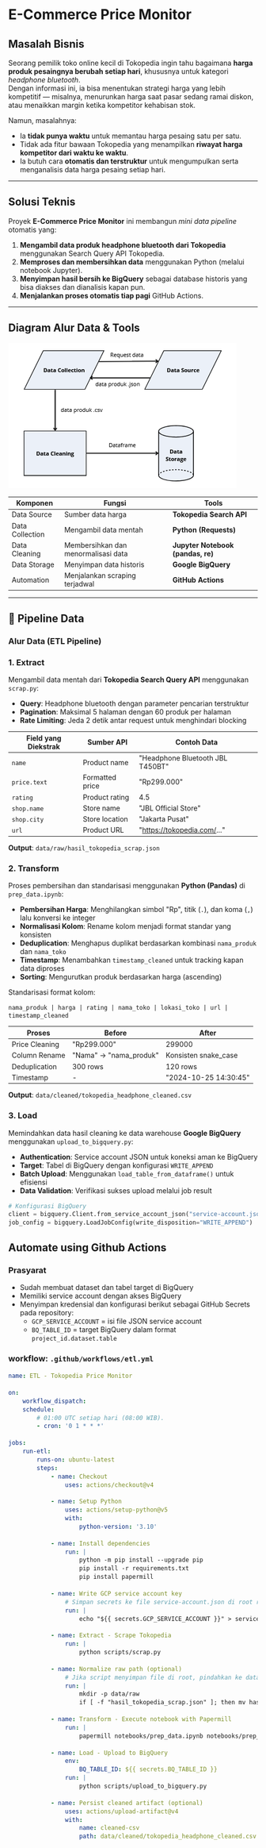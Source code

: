 # E-Commerce Price Monitor

## Masalah Bisnis

Seorang pemilik toko online kecil di Tokopedia ingin tahu bagaimana **harga produk pesaingnya berubah setiap hari**, khususnya untuk kategori *headphone bluetooth*.  
Dengan informasi ini, ia bisa menentukan strategi harga yang lebih kompetitif — misalnya, menurunkan harga saat pasar sedang ramai diskon, atau menaikkan margin ketika kompetitor kehabisan stok.

Namun, masalahnya:
- Ia **tidak punya waktu** untuk memantau harga pesaing satu per satu.
- Tidak ada fitur bawaan Tokopedia yang menampilkan **riwayat harga kompetitor dari waktu ke waktu**.
- Ia butuh cara **otomatis dan terstruktur** untuk mengumpulkan serta menganalisis data harga pesaing setiap hari.

---

## Solusi Teknis

Proyek **E-Commerce Price Monitor** ini membangun *mini data pipeline* otomatis yang:

1. **Mengambil data produk headphone bluetooth dari Tokopedia** menggunakan Search Query API Tokopedia.
2. **Memproses dan membersihkan data** menggunakan Python (melalui notebook Jupyter).
3. **Menyimpan hasil bersih ke BigQuery** sebagai database historis yang bisa diakses dan dianalisis kapan pun.
4. **Menjalankan proses otomatis tiap pagi** GitHub Actions.

---

## Diagram Alur Data & Tools


![alt text](image\data-flow-diagram.png)



| Komponen | Fungsi | Tools |
|-----------|---------|--------|
| Data Source | Sumber data harga | **Tokopedia Search API** |
| Data Collection | Mengambil data mentah | **Python (Requests)** |
| Data Cleaning | Membersihkan dan menormalisasi data | **Jupyter Notebook (pandas, re)** |
| Data Storage | Menyimpan data historis | **Google BigQuery** |
| Automation | Menjalankan scraping terjadwal | **GitHub Actions** |

---

## 🔄 Pipeline Data

### **Alur Data (ETL Pipeline)**

### **1. Extract**
Mengambil data mentah dari **Tokopedia Search Query API** menggunakan `scrap.py`:
- **Query**: Headphone bluetooth dengan parameter pencarian terstruktur
- **Pagination**: Maksimal 5 halaman dengan 60 produk per halaman
- **Rate Limiting**: Jeda 2 detik antar request untuk menghindari blocking

| Field yang Diekstrak | Sumber API | Contoh Data |
|---------------------|------------|-------------|
| `name` | Product name | "Headphone Bluetooth JBL T450BT" |
| `price.text` | Formatted price | "Rp299.000" |
| `rating` | Product rating | 4.5 |
| `shop.name` | Store name | "JBL Official Store" |
| `shop.city` | Store location | "Jakarta Pusat" |
| `url` | Product URL | "https://tokopedia.com/..." |

**Output**: `data/raw/hasil_tokopedia_scrap.json`

### **2. Transform**
Proses pembersihan dan standarisasi menggunakan **Python (Pandas)** di `prep_data.ipynb`:
- **Pembersihan Harga**: Menghilangkan simbol "Rp", titik (`.`), dan koma (`,`) lalu konversi ke integer
- **Normalisasi Kolom**: Rename kolom menjadi format standar yang konsisten
- **Deduplication**: Menghapus duplikat berdasarkan kombinasi `nama_produk` dan `nama_toko`
- **Timestamp**: Menambahkan `timestamp_cleaned` untuk tracking kapan data diproses
- **Sorting**: Mengurutkan produk berdasarkan harga (ascending)

Standarisasi format kolom:
```text
nama_produk | harga | rating | nama_toko | lokasi_toko | url | timestamp_cleaned
```

| Proses | Before | After |
|--------|--------|-------|
| Price Cleaning | "Rp299.000" | 299000 |
| Column Rename | "Nama" → "nama_produk" | Konsisten snake_case |
| Deduplication | 300 rows | 120 rows |
| Timestamp | - | "2024-10-25 14:30:45" |

**Output**: `data/cleaned/tokopedia_headphone_cleaned.csv`

### **3. Load**
Memindahkan data hasil cleaning ke data warehouse **Google BigQuery** menggunakan `upload_to_bigquery.py`:
- **Authentication**: Service account JSON untuk koneksi aman ke BigQuery
- **Target**: Tabel di BigQuery dengan konfigurasi `WRITE_APPEND`
- **Batch Upload**: Menggunakan `load_table_from_dataframe()` untuk efisiensi
- **Data Validation**: Verifikasi sukses upload melalui job result

```python
# Konfigurasi BigQuery
client = bigquery.Client.from_service_account_json("service-account.json")
job_config = bigquery.LoadJobConfig(write_disposition="WRITE_APPEND")
```

## Automate using Github Actions

### Prasyarat
- Sudah membuat dataset dan tabel target di BigQuery
- Memiliki service account dengan akses BigQuery 
- Menyimpan kredensial dan konfigurasi berikut sebagai GitHub Secrets pada repository:
	- `GCP_SERVICE_ACCOUNT` = isi file JSON service account
	- `BQ_TABLE_ID` = target BigQuery dalam format `project_id.dataset.table`

### workflow: `.github/workflows/etl.yml`

```yaml
name: ETL - Tokopedia Price Monitor

on:
	workflow_dispatch:
	schedule:
		# 01:00 UTC setiap hari (08:00 WIB).
		- cron: '0 1 * * *'

jobs:
	run-etl:
		runs-on: ubuntu-latest
		steps:
			- name: Checkout
				uses: actions/checkout@v4

			- name: Setup Python
				uses: actions/setup-python@v5
				with:
					python-version: '3.10'

			- name: Install dependencies
				run: |
					python -m pip install --upgrade pip
					pip install -r requirements.txt
					pip install papermill

			- name: Write GCP service account key
				# Simpan secrets ke file service-account.json di root repo
				run: |
					echo "${{ secrets.GCP_SERVICE_ACCOUNT }}" > service-account.json

			- name: Extract - Scrape Tokopedia
				run: |
					python scripts/scrap.py

			- name: Normalize raw path (optional)
				# Jika script menyimpan file di root, pindahkan ke data/raw agar notebook bisa menemukannya
				run: |
					mkdir -p data/raw
					if [ -f "hasil_tokopedia_scrap.json" ]; then mv hasil_tokopedia_scrap.json data/raw/hasil_tokopedia_scrap.json; fi

			- name: Transform - Execute notebook with Papermill
				run: |
					papermill notebooks/prep_data.ipynb notebooks/prep_data.out.ipynb

			- name: Load - Upload to BigQuery
				env:
					BQ_TABLE_ID: ${{ secrets.BQ_TABLE_ID }}
				run: |
					python scripts/upload_to_bigquery.py

			- name: Persist cleaned artifact (optional)
				uses: actions/upload-artifact@v4
				with:
					name: cleaned-csv
					path: data/cleaned/tokopedia_headphone_cleaned.csv
```
